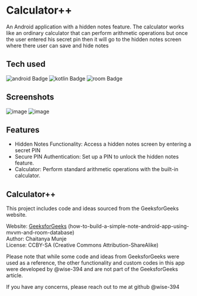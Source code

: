 
# Calculator++


An Android application with a hidden notes feature. The calculator works like an ordinary calculator that can perform arithmetic operations but once the user entered his secret pin then it will go to the hidden notes screen where there user can save and hide notes


## Tech used


![android Badge](https://img.shields.io/badge/AndroidStudio-Green)
![kotlin Badge](https://img.shields.io/badge/Kotlin-purple)
![room Badge](https://img.shields.io/badge/Sqlite-Room-blue)


## Screenshots


![image](https://github.com/Wise-394/calculator_plus/assets/114738222/c7ec4d4c-cea1-41dc-823b-6447e5a3da2d)
![image](https://github.com/Wise-394/calculator_plus/assets/114738222/22e9e5c5-5a29-4e6d-9091-a6671d7a5936)


## Features


- Hidden Notes Functionality: Access a hidden notes screen by entering a secret PIN
- Secure PIN Authentication: Set up a PIN to unlock the hidden notes feature.
- Calculator: Perform standard arithmetic operations with the built-in calculator.



## Calculator++


This project includes code and ideas sourced from the GeeksforGeeks website.

Website: [GeeksforGeeks](https://www.geeksforgeeks.org/how-to-build-a-simple-note-android-app-using-mvvm-and-room-database/) (how-to-build-a-simple-note-android-app-using-mvvm-and-room-database)</br>
Author: Chaitanya Munje</br>
License: CCBY-SA (Creative Commons Attribution-ShareAlike)</br>

Please note that while some code and ideas from GeeksforGeeks were used as a reference, the other functionality and custom codes in this app were developed by @wise-394 and are not part of the GeeksforGeeks article.


If you have any concerns, please reach out to me at github @wise-394

